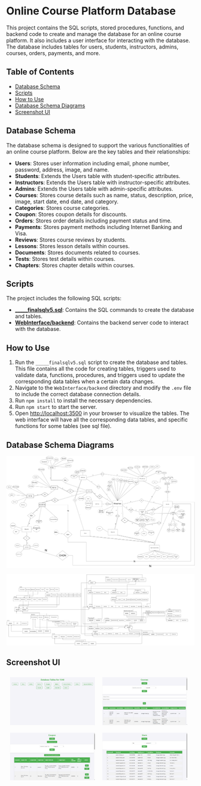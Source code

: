 # Online Course Platform Database

This project contains the SQL scripts, stored procedures, functions, and backend code to create and manage the database for an online course platform. It also includes a user interface for interacting with the database. The database includes tables for users, students, instructors, admins, courses, orders, payments, and more.

## Table of Contents
- [Database Schema](#database-schema)
- [Scripts](#scripts)
- [How to Use](#how-to-use)
- [Database Schema Diagrams](#database-schema-diagrams)
- [Screenshot UI](#screenshot-ui)

## Database Schema
The database schema is designed to support the various functionalities of an online course platform. Below are the key tables and their relationships:

- **Users**: Stores user information including email, phone number, password, address, image, and name.
- **Students**: Extends the Users table with student-specific attributes.
- **Instructors**: Extends the Users table with instructor-specific attributes.
- **Admins**: Extends the Users table with admin-specific attributes.
- **Courses**: Stores course details such as name, status, description, price, image, start date, end date, and category.
- **Categories**: Stores course categories.
- **Coupon**: Stores coupon details for discounts.
- **Orders**: Stores order details including payment status and time.
- **Payments**: Stores payment methods including Internet Banking and Visa.
- **Reviews**: Stores course reviews by students.
- **Lessons**: Stores lesson details within courses.
- **Documents**: Stores documents related to courses.
- **Tests**: Stores test details within courses.
- **Chapters**: Stores chapter details within courses.

## Scripts
The project includes the following SQL scripts:

- **[_____finalsqlv5.sql](SQL/_____finalsqlv5.sql)**: Contains the SQL commands to create the database and tables.
- **[WebInterface/backend](WebInterface/backend)**: Contains the backend server code to interact with the database.

## How to Use

1. Run the `_____finalsqlv5.sql` script to create the database and tables. This file contains all the code for creating tables, triggers used to validate data, functions, procedures, and triggers used to update the corresponding data tables when a certain data changes.
2. Navigate to the `WebInterface/backend` directory and modify the `.env` file to include the correct database connection details.
3. Run `npm install` to install the necessary dependencies.
4. Run `npm start` to start the server.
5. Open [http://localhost:3500](http://localhost:3500) in your browser to visualize the tables. The web interface will have all the corresponding data tables, and specific functions for some tables (see sql file).

## Database Schema Diagrams
![Schema](Schema.drawio.png)

![Mapping](Mapping.drawio.png)



## Screenshot UI
<div style="display: flex; flex-wrap: wrap;">
  <img src="image-4.png" alt="Screenshot 1" style="width: 45%; margin: 10px;">
  <img src="image-5.png" alt="Screenshot 2" style="width: 45%; margin: 10px;">
  <img src="image-6.png" alt="Screenshot 3" style="width: 45%; margin: 10px;">
  <img src="image-7.png" alt="Screenshot 4" style="width: 45%; margin: 10px;">
</div>






